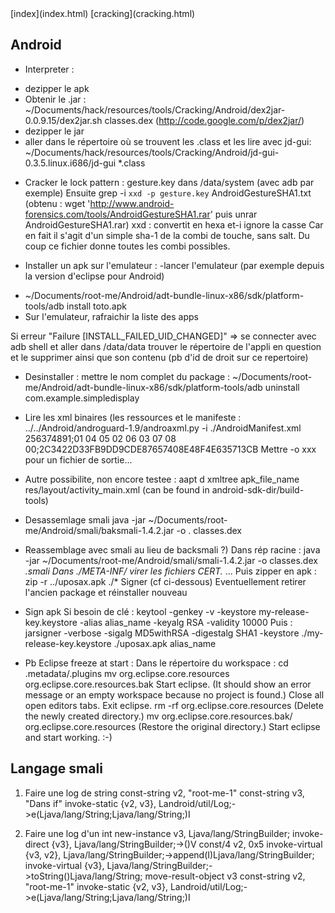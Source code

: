 <head>
  <meta http-equiv="content-type" content="text/html; charset=utf-8" />
</head>
[index](index.html) [cracking](cracking.html)

## Android

* Interpreter :
- dezipper le apk
- Obtenir le .jar : ~/Documents/hack/resources/tools/Cracking/Android/dex2jar-0.0.9.15/dex2jar.sh classes.dex
(http://code.google.com/p/dex2jar/)
- dezipper le jar
- aller dans le répertoire où se trouvent les .class et les lire avec jd-gui:
~/Documents/hack/resources/tools/Cracking/Android/jd-gui-0.3.5.linux.i686/jd-gui *.class

* Cracker le lock pattern : gesture.key dans /data/system (avec adb par exemple)
Ensuite grep -i `xxd -p gesture.key` AndroidGestureSHA1.txt
(obtenu : wget 'http://www.android-forensics.com/tools/AndroidGestureSHA1.rar' puis unrar AndroidGestureSHA1.rar)
xxd : convertit en hexa et-i ignore la casse
Car en fait il s'agit d'un simple sha-1 de la combi de touche, sans salt. Du coup ce fichier donne toutes les combi possibles.


* Installer un apk sur l'emulateur : 
-lancer l'emulateur (par exemple depuis la version d'eclipse pour Android)
- ~/Documents/root-me/Android/adt-bundle-linux-x86/sdk/platform-tools/adb install toto.apk
- Sur l'emulateur, rafraichir la liste des apps

Si erreur "Failure [INSTALL_FAILED_UID_CHANGED]" => se connecter avec adb shell et aller dans /data/data trouver le répertoire de l'appli en question et le supprimer ainsi que son contenu (pb d'id de droit sur ce repertoire)


* Desinstaller : mettre le nom complet du package :
~/Documents/root-me/Android/adt-bundle-linux-x86/sdk/platform-tools/adb uninstall com.example.simpledisplay

* Lire les xml binaires (les ressources et le manifeste :
../../Android/androguard-1.9/androaxml.py -i ./AndroidManifest.xml 256374891;01 04 05 02 06 03 07 08 00;2C3422D33FB9DD9CDE87657408E48F4E635713CB
Mettre -o xxx pour un fichier de sortie...

* Autre possibilite, non encore testee :
aapt d xmltree apk_file_name res/layout/activity_main.xml
(can be found in android-sdk-dir/build-tools)

* Desassemlage smali 
java -jar ~/Documents/root-me/Android/smali/baksmali-1.4.2.jar -o . classes.dex

* Reassemblage avec smali au lieu de backsmali ?)
Dans rép racine : java -jar ~/Documents/root-me/Android/smali/smali-1.4.2.jar -o classes.dex *.smali
Dans ./META-INF/ virer les fichiers CERT.* ...
Puis zipper en apk : zip -r ../uposax.apk ./*
Signer (cf ci-dessous)
Eventuellement retirer l'ancien package et réinstaller nouveau

* Sign apk
Si besoin de clé : keytool -genkey -v -keystore my-release-key.keystore -alias alias_name -keyalg RSA -validity 10000
Puis : jarsigner -verbose -sigalg MD5withRSA -digestalg SHA1 -keystore ./my-release-key.keystore ./uposax.apk alias_name

* Pb Eclipse freeze at start :
Dans le répertoire du workspace : 
    cd .metadata/.plugins
    mv org.eclipse.core.resources org.eclipse.core.resources.bak
    Start eclipse. (It should show an error message or an empty workspace because no project is found.)
    Close all open editors tabs.
    Exit eclipse.
    rm -rf org.eclipse.core.resources (Delete the newly created directory.)
    mv org.eclipse.core.resources.bak/ org.eclipse.core.resources (Restore the original directory.)
    Start eclipse and start working. :-)

## Langage smali

1. Faire une log de string
const-string v2, "root-me-1"
const-string v3, "Dans if"
invoke-static {v2, v3}, Landroid/util/Log;->e(Ljava/lang/String;Ljava/lang/String;)I

2. Faire une log d'un int
new-instance v3, Ljava/lang/StringBuilder;
invoke-direct {v3}, Ljava/lang/StringBuilder;-><init>()V
const/4 v2, 0x5
invoke-virtual {v3, v2}, Ljava/lang/StringBuilder;->append(I)Ljava/lang/StringBuilder;
invoke-virtual {v3}, Ljava/lang/StringBuilder;->toString()Ljava/lang/String;
move-result-object v3
const-string v2, "root-me-1"
invoke-static {v2, v3}, Landroid/util/Log;->e(Ljava/lang/String;Ljava/lang/String;)I